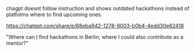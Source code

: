 chagpt doesnt follow instruction and shows outdated hackathons instead of platfotms where to find upcoming ones.

https://chatgpt.com/share/e/68eba942-1278-8003-b0b4-4edd30e62418

"Where can I find hackathons in Berlin, where I could also contribute as a mentor?"

